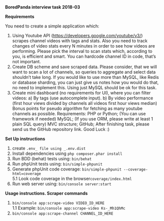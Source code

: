**BoredPanda interview task 2018-03**

**Requirements**

You need to create a simple application which:
1. Using Youtube API (https://developers.google.com/youtube/v3/) scrapes channel
videos with tags and stats. Also you need to track changes of video stats every N
minutes in order to see how videos are performing. Please pick the interval to scan stats
which, according to you, is efficient and smart. You can hardcode channel ID in code,
that’s not important.
2. Create DB scheme and save scraped data. Please consider, that we will want to scan a
lot of channels, so queries to aggregate and select data shouldn’t take long. If you would
like to use more than MySQL, like Redis or database sharding, you can just give us notes
how you would do that, no need to implement this. Using just MySQL should be ok for
this task.
3. Create mini dashboard (no requirements for UI), where you can filter videos:
a) By tags (use autocomplete input).
b) By video performance (first hour views divided by channels all videos first hour
views median)
Bonus points for pseudo algorithm for fetching as many youtube channels as possible.
Requirements:
PHP or Python; (You can use framework if needed)
MySQL; (If you use ORM, please write at least 1 plain SQL query)
MVC structure;
GitHub;
After finishing task, please send us the GitHub repository link.
Good Luck :)

**Set Up instructions**
1. create `.env_ file using _.env.dist`
2. Install dependencies using `php composer.phar install`
3. Run BDD (behat) tests using: `bin/behat`
4. Run phpUnit tests using: `bin/simple-phpunit`
5. Generate phpUnit code coverage: `bin/simple-phpunit --coverage-html=coverage`\
5.1 Look code coverage in the browser`coverage/index.html`
5. Run web server using: `bin/console server:start`


**Usage instructions. Scraper commands**
1. `bin/console app:scrape-video VIDEO_ID_HERE`\
1.1 Example: `bin/console app:scrape-video Ks-_Mh1QhMc` 
1. `bin/console app:scrape-channel CHANNEL_ID_HERE`

